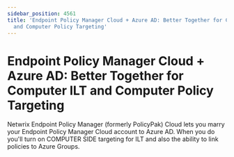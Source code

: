 ```yaml
---
sidebar_position: 4561
title: 'Endpoint Policy Manager Cloud + Azure AD: Better Together for Computer ILT
  and Computer Policy Targeting'
---
```


# Endpoint Policy Manager Cloud + Azure AD: Better Together for Computer ILT and Computer Policy Targeting

Netwrix Endpoint Policy Manager (formerly PolicyPak) Cloud lets you marry your Endpoint Policy Manager Cloud account to Azure AD. When you do you'll turn on COMPUTER SIDE targeting for ILT and also the ability to link policies to Azure Groups.